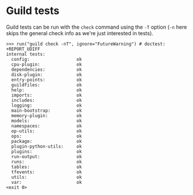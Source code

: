 # Guild tests

Guild tests can be run with the `check` command using the `-T` option
(`-n` here skips the general check info as we're just interested in
tests).

    >>> run("guild check -nT", ignore="FutureWarning") # doctest: +REPORT_UDIFF
    internal tests:
      config:                  ok
      cpu-plugin:              ok
      dependencies:            ok
      disk-plugin:             ok
      entry-points:            ok
      guildfiles:              ok
      help:                    ok
      imports:                 ok
      includes:                ok
      logging:                 ok
      main-bootstrap:          ok
      memory-plugin:           ok
      models:                  ok
      namespaces:              ok
      op-utils:                ok
      ops:                     ok
      package:                 ok
      plugin-python-utils:     ok
      plugins:                 ok
      run-output:              ok
      runs:                    ok
      tables:                  ok
      tfevents:                ok
      utils:                   ok
      var:                     ok
    <exit 0>
